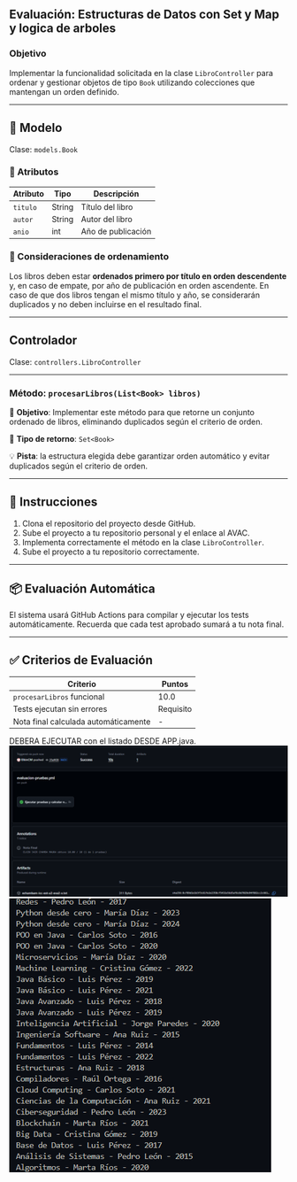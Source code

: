 
##  Evaluación: Estructuras de Datos con Set y Map y logica de arboles

### Objetivo

Implementar la funcionalidad solicitada en la clase `LibroController` para ordenar y gestionar objetos de tipo `Book` utilizando colecciones que mantengan un orden definido.

---

## 🧩 Modelo

Clase: `models.Book`

### 📑 Atributos

| Atributo | Tipo   | Descripción        |
| -------- | ------ | ------------------ |
| `titulo` | String | Título del libro   |
| `autor`  | String | Autor del libro    |
| `anio`   | int    | Año de publicación |

### 🧠 Consideraciones de ordenamiento

Los libros deben estar **ordenados primero por título en orden descendente** y, en caso de empate, por año de publicación en orden ascendente. En caso de que dos libros tengan el mismo título y año, se considerarán duplicados y no deben incluirse en el resultado final.

---

## Controlador

Clase: `controllers.LibroController`

---

###  Método: `procesarLibros(List<Book> libros)`

🔹 **Objetivo**: Implementar este método para que retorne un conjunto ordenado de libros, eliminando duplicados según el criterio de orden.

🔸 **Tipo de retorno**: `Set<Book>`

💡 **Pista**: la estructura elegida debe garantizar orden automático y evitar duplicados según el criterio de orden.


---

## 📌 Instrucciones

1. Clona el repositorio del proyecto desde GitHub.
2. Sube el proyecto a tu repositorio personal y el enlace al AVAC.
3. Implementa correctamente el método en la clase `LibroController`.
4. Sube el proyecto a tu repositorio correctamente.

---

## 📦 Evaluación Automática

El sistema usará GitHub Actions para compilar y ejecutar los tests automáticamente.
Recuerda que cada test aprobado sumará a tu nota final.

---

## ✅ Criterios de Evaluación

| Criterio                             | Puntos    |
| ------------------------------------ | --------- |
| `procesarLibros` funcional           | 10.0      |
| Tests ejecutan sin errores           | Requisito |
| Nota final calculada automáticamente | -         |

DEBERA EJECUTAR con el listado DESDE APP.java.
![alt text](image-1.png)
![alt text](image.png)
